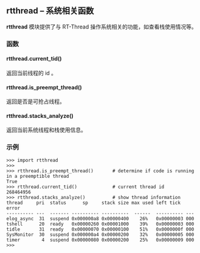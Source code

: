 ## **rtthread** – 系统相关函数

**rtthread** 模块提供了与 RT-Thread 操作系统相关的功能，如查看栈使用情况等。

### 函数

#### rtthread.current_tid()
返回当前线程的 id 。

#### rtthread.is_preempt_thread()
返回是否是可抢占线程。

#### rtthread.stacks_analyze()
返回当前系统线程和栈使用信息。

### 示例

```
>>> import rtthread
>>>
>>> rtthread.is_preempt_thread()       # determine if code is running in a preemptible thread
True
>>> rtthread.current_tid()             # current thread id
268464956
>>> rtthread.stacks_analyze()          # show thread information
thread     pri  status      sp     stack size max used left tick  error
---------- ---  ------- ---------- ----------  ------  ---------- ---
elog_async  31  suspend 0x000000a8 0x00000400    26%   0x00000003 000
tshell      20  ready   0x00000260 0x00001000    39%   0x00000003 000
tidle       31  ready   0x00000070 0x00000100    51%   0x0000000f 000
SysMonitor  30  suspend 0x000000a4 0x00000200    32%   0x00000005 000
timer        4  suspend 0x00000080 0x00000200    25%   0x00000009 000
>>>
```
